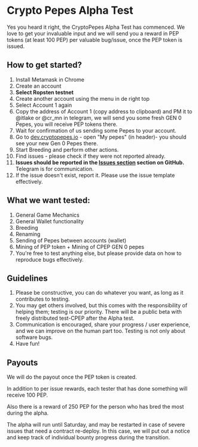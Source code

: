 # Crypto Pepes Alpha Test

Yes you heard it right, the CryptoPepes Alpha Test has commenced.
We love to get your invaluable input and we will send you a 
reward in PEP tokens (at least 100 PEP) per valuable bug/issue, once the PEP token is issued. 

## How to get started?

1. Install Metamask in Chrome
1. Create an account
1. **Select Ropsten testnet**
1. Create another account using the menu in de right top 
1. Select Account 1 again
1. Copy the address of Account 1 (copy address to clipboard) and PM it to @itlake or @cr_mn in telegram,
   we will send you some fresh GEN 0 Pepes, you will receive PEP tokens there.
1. Wait for confirmation of us sending some Pepes to your account.
1. Go to [dev.cryptopepes.io](https://dev.cryptopepes.io) - open "My pepes" (in header)- you 
   should see your new Gen 0 Pepes there.
1. Start Breeding and perform other actions.
1. Find issues - please check if they were not reported already.
1. **Issues should be reported in the [Issues section](https://github.com/CryptoPepes/cryptopepes-alpha-test/issues)  section on GitHub.** Telegram is for communication.
1. If the issue doesn't exist, report it. Please use the issue template effectively.


## What we want tested:

1. General Game Mechanics
1. General Wallet functionality
1. Breeding
1. Renaming
1. Sending of Pepes between accounts (wallet)
1. Mining of PEP token + Mining of CPEP GEN 0 pepes
1. You're free to test anything else, but please provide data on how to reproduce bugs effectively.


## Guidelines

1. Please be constructive, you can do whatever you want, as long as it contributes to testing.
1. You may get others involved, but this comes with the responsibility of helping them; testing is our priority.
   There will be a public beta with freely distributed test-CPEP after the Alpha test.
1. Communication is encouraged, share your progress / user experience,
   and we can improve on the human part too. Testing is not only about software bugs.
1. Have fun!


## Payouts

We will do the payout once the PEP token is created.

In addition to per issue rewards, each tester that has done something will receive 100 PEP. 

Also there is a reward of 250 PEP for the person who has bred the most during the alpha.

The alpha will run until Saturday, and may be restarted in case of severe issues that need a contract re-deploy.
In this case, we will put out a notice and keep track of individual bounty progress during the transition.

